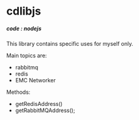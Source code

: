# cdlibjs
##### code : nodejs

This library contains specific uses for myself only. 

Main topics are:
* rabbitmq
* redis
* EMC Networker 

Methods:

* getRedisAddress()
* getRabbitMQAddress();


